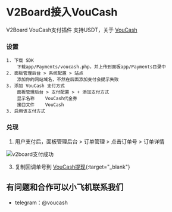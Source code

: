 # V2Board接入VouCash
V2Board VouCash支付插件 支持USDT，关于 [VouCash](https://github.com/voucash/voucash)

### 设置
```
1. 下载 SDK
    下载app/Payments/voucash.php，并上传到面板app/Payments目录中
2. 面板管理后台 > 系统配置 > 站点 
    添加你的网站域名，不然在后面添加支付会提示失败
3. 添加 VouCash 支付方式
    面板管理后台 > 支付配置 > + 添加支付方式
    显示名称	VouCash代金券
    接口文件	VouCash
3. 启用该支付方式
```


### 兑现
1. 用户支付后，面板管理后台 > 订单管理 > 点击订单号 > 订单详情

![v2board支付成功](https://raw.githubusercontent.com/voucash/learncoins/master/images/v2board.png)

3. 复制回调单号到 [VouCash提现](https://voucash.com/cn/redeem){:target="_blank"}

## 有问题和合作可以小飞机联系我们
 - telegram：@voucash

